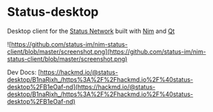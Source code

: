 # Status-desktop

Desktop client for the [Status Network](https://statusnetwork.com/) built with [Nim](https://nim-lang.org/) and [Qt](https://www.qt.io/)

![https://github.com/status-im/nim-status-client/blob/master/screenshot.png](https://github.com/status-im/nim-status-client/blob/master/screenshot.png)

Dev Docs: [https://hackmd.io/@status-desktop/B1naRjxh_/https%3A%2F%2Fhackmd.io%2F%40status-desktop%2FB1eOaf-nd](https://hackmd.io/@status-desktop/B1naRjxh_/https%3A%2F%2Fhackmd.io%2F%40status-desktop%2FB1eOaf-nd)
